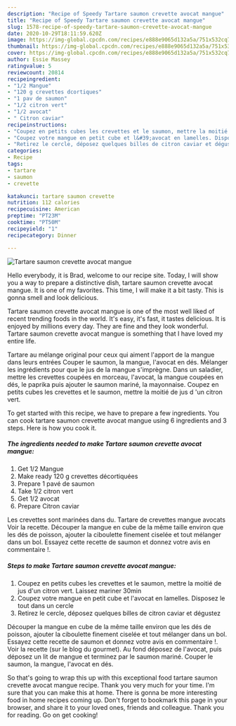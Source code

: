 ```yaml
---
description: "Recipe of Speedy Tartare saumon crevette avocat mangue"
title: "Recipe of Speedy Tartare saumon crevette avocat mangue"
slug: 1578-recipe-of-speedy-tartare-saumon-crevette-avocat-mangue
date: 2020-10-29T18:11:59.620Z
image: https://img-global.cpcdn.com/recipes/e888e9065d132a5a/751x532cq70/tartare-saumon-crevette-avocat-mangue-photo-principale-de-la-recette.jpg
thumbnail: https://img-global.cpcdn.com/recipes/e888e9065d132a5a/751x532cq70/tartare-saumon-crevette-avocat-mangue-photo-principale-de-la-recette.jpg
cover: https://img-global.cpcdn.com/recipes/e888e9065d132a5a/751x532cq70/tartare-saumon-crevette-avocat-mangue-photo-principale-de-la-recette.jpg
author: Essie Massey
ratingvalue: 5
reviewcount: 20814
recipeingredient:
- "1/2 Mangue"
- "120 g crevettes dcortiques"
- "1 pav de saumon"
- "1/2 citron vert"
- "1/2 avocat"
- " Citron caviar"
recipeinstructions:
- "Coupez en petits cubes les crevettes et le saumon, mettre la moitié de jus d&#39;un citron vert. Laissez mariner 30min"
- "Coupez votre mangue en petit cube et l&#39;avocat en lamelles. Disposez le tout dans un cercle"
- "Retirez le cercle, déposez quelques billes de citron caviar et dégustez"
categories:
- Recipe
tags:
- tartare
- saumon
- crevette

katakunci: tartare saumon crevette 
nutrition: 112 calories
recipecuisine: American
preptime: "PT23M"
cooktime: "PT50M"
recipeyield: "1"
recipecategory: Dinner

---
```



![Tartare saumon crevette avocat mangue](https://img-global.cpcdn.com/recipes/e888e9065d132a5a/751x532cq70/tartare-saumon-crevette-avocat-mangue-photo-principale-de-la-recette.jpg)

Hello everybody, it is Brad, welcome to our recipe site. Today, I will show you a way to prepare a distinctive dish, tartare saumon crevette avocat mangue. It is one of my favorites. This time, I will make it a bit tasty. This is gonna smell and look delicious.

Tartare saumon crevette avocat mangue is one of the most well liked of recent trending foods in the world. It's easy, it's fast, it tastes delicious. It is enjoyed by millions every day. They are fine and they look wonderful. Tartare saumon crevette avocat mangue is something that I have loved my entire life.

Tartare au mélange original pour ceux qui aiment l&#39;apport de la mangue dans leurs entrées Couper le saumon, la mangue, l&#39;avocat en dés. Mélanger les ingrédients pour que le jus de la mangue s&#39;imprègne. Dans un saladier, mettre les crevettes coupées en morceau, l&#39;avocat, la mangue coupées en dés, le paprika puis ajouter le saumon mariné, la mayonnaise. Coupez en petits cubes les crevettes et le saumon, mettre la moitié de jus d &#39;un citron vert.


To get started with this recipe, we have to prepare a few ingredients. You can cook tartare saumon crevette avocat mangue using 6 ingredients and 3 steps. Here is how you cook it.

<!--inarticleads1-->

##### The ingredients needed to make Tartare saumon crevette avocat mangue:

1. Get 1/2 Mangue
1. Make ready 120 g crevettes décortiquées
1. Prepare 1 pavé de saumon
1. Take 1/2 citron vert
1. Get 1/2 avocat
1. Prepare  Citron caviar


Les crevettes sont marinées dans du. Tartare de crevettes mangue avocats Voir la recette. Découper la mangue en cube de la même taille environ que les dés de poisson, ajouter la ciboulette finement ciselée et tout mélanger dans un bol. Essayez cette recette de saumon et donnez votre avis en commentaire !. 

<!--inarticleads2-->

##### Steps to make Tartare saumon crevette avocat mangue:

1. Coupez en petits cubes les crevettes et le saumon, mettre la moitié de jus d&#39;un citron vert. Laissez mariner 30min
1. Coupez votre mangue en petit cube et l&#39;avocat en lamelles. Disposez le tout dans un cercle
1. Retirez le cercle, déposez quelques billes de citron caviar et dégustez


Découper la mangue en cube de la même taille environ que les dés de poisson, ajouter la ciboulette finement ciselée et tout mélanger dans un bol. Essayez cette recette de saumon et donnez votre avis en commentaire !. Voir la recette (sur le blog du gourmet). Au fond déposez de l&#39;avocat, puis déposez un lit de mangue et terminez par le saumon mariné. Couper le saumon, la mangue, l&#39;avocat en dés. 

So that's going to wrap this up with this exceptional food tartare saumon crevette avocat mangue recipe. Thank you very much for your time. I'm sure that you can make this at home. There is gonna be more interesting food in home recipes coming up. Don't forget to bookmark this page in your browser, and share it to your loved ones, friends and colleague. Thank you for reading. Go on get cooking!
